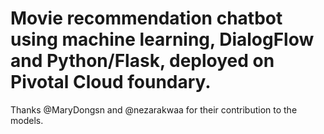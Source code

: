 # Movie recommendation chatbot using machine learning, DialogFlow and Python/Flask, deployed on Pivotal Cloud foundary.

Thanks @MaryDongsn and @nezarakwaa for their contribution to the models.

